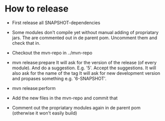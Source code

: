 

How to release
===

- First release all SNAPSHOT-dependencies
- Some modules don't compile yet without manual adding of propriatary
  jars. The are commented out in de parent pom. Uncomment them and
  check that in.

- Checkout the mvn-repo in ../mvn-repo
- mvn release:prepare
  It will ask for the version of the release (of every module). And do a
  suggestion. E.g. '5'. Accept the suggestions.
  It will also ask for the name of the tag
  It will ask for new development version and propases something
   e.g. '6-SNAPSHOT'.

- mvn release:perform
- Add the new files  in the mvn-repo and commit that
- Comment out the propriatary modules again in de parent pom
  (otherwise it won't easily build)
